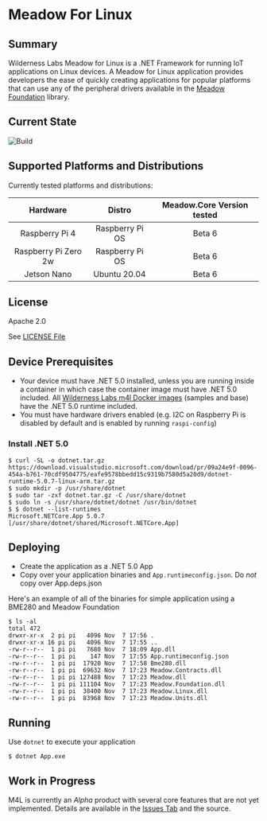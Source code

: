 # Meadow For Linux

## Summary

Wilderness Labs Meadow for Linux is a .NET Framework for running IoT applications on Linux devices.  A Meadow for Linux application provides developers the ease of quickly creating applications for popular platforms that can use any of the peripheral drivers available in the [Meadow Foundation](https://github.com/WildernessLabs/Meadow.Foundation) library.

## Current State

![Build](https://github.com/WildernessLabs/Meadow.Linux/actions/workflows/build.yml/badge.svg)

## Supported Platforms and Distributions

Currently tested platforms and distributions:

| Hardware | Distro | Meadow.Core Version tested |
| :---: | :---: | :---: |
| Raspberry Pi 4 | Raspberry Pi OS | Beta 6 |
| Raspberry Pi Zero 2w | Raspberry Pi OS | Beta 6 |
| Jetson Nano | Ubuntu 20.04 | Beta 6 |

## License

Apache 2.0

See [LICENSE File](/LICENSE)

## Device Prerequisites

- Your device must have .NET 5.0 installed, unless you are running inside a container in which case the container image must have .NET 5.0 included. All [Wilderness Labs m4l Docker images](https://hub.docker.com/u/wildernesslabs) (samples and base) have the .NET 5.0 runtime included.
- You must have hardware drivers enabled (e.g. I2C on Raspberry Pi is disabled by default and is enabled by running `raspi-config`)

### Install .NET 5.0
```
$ curl -SL -o dotnet.tar.gz https://download.visualstudio.microsoft.com/download/pr/09a24e9f-0096-454a-b761-70cdf9504775/eafe9578bbedd15c9319b7580d5a20d9/dotnet-runtime-5.0.7-linux-arm.tar.gz
$ sudo mkdir -p /usr/share/dotnet
$ sudo tar -zxf dotnet.tar.gz -C /usr/share/dotnet
$ sudo ln -s /usr/share/dotnet/dotnet /usr/bin/dotnet
$ $ dotnet --list-runtimes
Microsoft.NETCore.App 5.0.7 [/usr/share/dotnet/shared/Microsoft.NETCore.App]
```

## Deploying

- Create the application as a .NET 5.0 App
- Copy over your application binaries and `App.runtimeconfig.json`.  Do *not* copy over App.deps.json

Here's an example of all of the binaries for simple application using a BME280 and Meadow Foundation

```
$ ls -al
total 472
drwxr-xr-x  2 pi pi   4096 Nov  7 17:56 .
drwxr-xr-x 16 pi pi   4096 Nov  7 17:55 ..
-rw-r--r--  1 pi pi   7680 Nov  7 18:09 App.dll
-rw-r--r--  1 pi pi    147 Nov  7 17:55 App.runtimeconfig.json
-rw-r--r--  1 pi pi  17920 Nov  7 17:58 Bme280.dll
-rw-r--r--  1 pi pi  69632 Nov  7 17:23 Meadow.Contracts.dll
-rw-r--r--  1 pi pi 127488 Nov  7 17:23 Meadow.dll
-rw-r--r--  1 pi pi 111104 Nov  7 17:23 Meadow.Foundation.dll
-rw-r--r--  1 pi pi  38400 Nov  7 17:23 Meadow.Linux.dll
-rw-r--r--  1 pi pi  83968 Nov  7 17:23 Meadow.Units.dll
```

## Running

Use `dotnet` to execute your application

```
$ dotnet App.exe
```
 
## Work in Progress

M4L is currently an *Alpha* product with several core features that are not yet implemented.  Details are available in the [Issues Tab](https://github.com/WildernessLabs/Meadow.Linux/issues) and the source.
